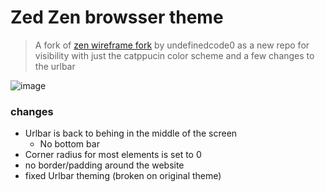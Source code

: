 # Zed Zen browsser theme

> A fork of [zen wireframe fork](https://github.com/undefinedcode0/zen-wireframe) by undefinedcode0 as a new repo for visibility with just the catppucin color scheme and a few changes to the urlbar

![image](https://github.com/user-attachments/assets/303f38b5-89a8-4518-a0ef-262bdc351b6c)


### changes
- Urlbar is back to behing in the middle of the screen
  - No bottom bar
- Corner radius for most elements is set to 0
- no border/padding around the website
- fixed Urlbar theming (broken on original theme)

